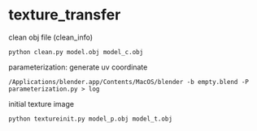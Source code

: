 # texture_transfer


clean obj file (clean_info)

	python clean.py model.obj model_c.obj 

parameterization: generate uv coordinate

	/Applications/blender.app/Contents/MacOS/blender -b empty.blend -P parameterization.py > log

initial texture image

	python textureinit.py model_p.obj model_t.obj
